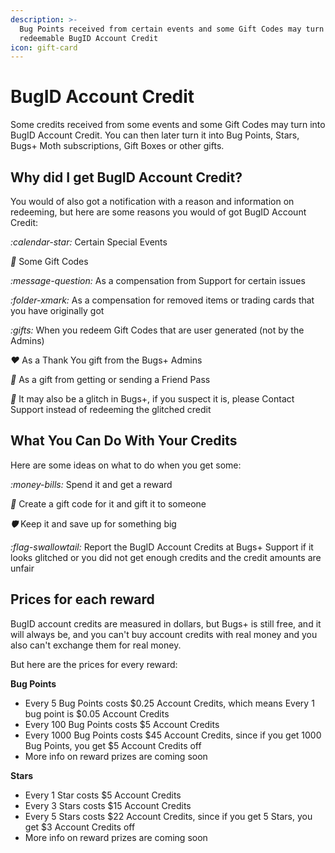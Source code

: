 ```yaml
---
description: >-
  Bug Points received from certain events and some Gift Codes may turn into
  redeemable BugID Account Credit
icon: gift-card
---
```


# BugID Account Credit

Some credits received from some events and some Gift Codes may turn into BugID Account Credit. You can then later turn it into Bug Points, Stars, Bugs+ Moth subscriptions, Gift Boxes or other gifts.

## Why did I get BugID Account Credit?

You would of also got a notification with a reason and information on redeeming, but here are some reasons you would of got BugID Account Credit:

<i class="fa-calendar-star">:calendar-star:</i> Certain Special Events

<i class="fa-gift">:gift:</i> Some Gift Codes

<i class="fa-message-question">:message-question:</i> As a compensation from Support for certain issues

<i class="fa-folder-xmark">:folder-xmark:</i> As a compensation for removed items or trading cards that you have originally got

<i class="fa-gifts">:gifts:</i> When you redeem Gift Codes that are user generated (not by the Admins)

<i class="fa-heart">:heart:</i> As a Thank You gift from the Bugs+ Admins

<i class="fa-ticket">:ticket:</i> As a gift from getting or sending a Friend Pass

<i class="fa-bug">:bug:</i> It may also be a glitch in Bugs+, if you suspect it is, please Contact Support instead of redeeming the glitched credit

## What You Can Do With Your Credits

Here are some ideas on what to do when you get some:

<i class="fa-money-bills">:money-bills:</i> Spend it and get a reward

<i class="fa-gift">:gift:</i> Create a gift code for it and gift it to someone

<i class="fa-shield">:shield:</i> Keep it and save up for something big

<i class="fa-flag-swallowtail">:flag-swallowtail:</i> Report the BugID Account Credits at Bugs+ Support if it looks glitched or you did not get enough credits and the credit amounts are unfair

## Prices for each reward

BugID account credits are measured in dollars, but Bugs+ is still free, and it will always be, and you can't buy account credits with real money and you also can't exchange them for real money.

But here are the prices for every reward:

**Bug Points**

* Every 5 Bug Points costs $0.25 Account Credits, which means Every 1 bug point is $0.05 Account Credits
* Every 100 Bug Points costs $5 Account Credits
* Every 1000 Bug Points costs $45 Account Credits, since if you get 1000 Bug Points, you get $5 Account Credits off
* More info on reward prizes are coming soon

**Stars**

* Every 1 Star costs $5 Account Credits
* Every 3 Stars costs $15 Account Credits
* Every 5 Stars costs $22 Account Credits, since if you get 5 Stars, you get $3 Account Credits off
* More info on reward prizes are coming soon
